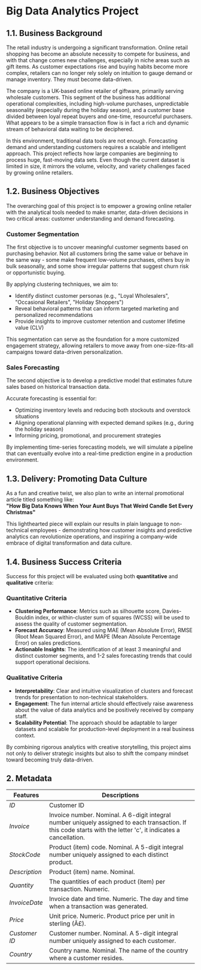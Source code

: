 <h1>Big Data Analytics Project</h1>

## 1.1. Business Background

The retail industry is undergoing a significant transformation. Online retail shopping has become an absolute necessity to compete for business, and with that change comes new challenges, especially in niche areas such as gift items. As customer expectations rise and buying habits become more complex, retailers can no longer rely solely on intuition to gauge demand or manage inventory. They must become data-driven.

The company is a UK-based online retailer of giftware, primarily serving wholesale customers. This segment of the business has additional operational complexities, including high-volume purchases, unpredictable seasonality (especially during the holiday season), and a customer base divided between loyal repeat buyers and one-time, resourceful purchasers. What appears to be a simple transaction flow is in fact a rich and dynamic stream of behavioral data waiting to be deciphered.

In this environment, traditional data tools are not enough. Forecasting demand and understanding customers requires a scalable and intelligent approach. This project reflects how large companies are beginning to process huge, fast-moving data sets. Even though the current dataset is limited in size, it mirrors the volume, velocity, and variety challenges faced by growing online retailers.

## 1.2. Business Objectives

The overarching goal of this project is to empower a growing online retailer with the analytical tools needed to make smarter, data-driven decisions in two critical areas: customer understanding and demand forecasting.

### Customer Segmentation

The first objective is to uncover meaningful customer segments based on purchasing behavior. Not all customers bring the same value or behave in the same way - some make frequent low-volume purchases, others buy in bulk seasonally, and some show irregular patterns that suggest churn risk or opportunistic buying. 

By applying clustering techniques, we aim to:
- Identify distinct customer personas (e.g., "Loyal Wholesalers", "Occasional Retailers", "Holiday Shoppers")
- Reveal behavioral patterns that can inform targeted marketing and personalized recommendations
- Provide insights to improve customer retention and customer lifetime value (CLV)

This segmentation can serve as the foundation for a more customized engagement strategy, allowing retailers to move away from one-size-fits-all campaigns toward data-driven personalization.

### Sales Forecasting

The second objective is to develop a predictive model that estimates future sales based on historical transaction data.

Accurate forecasting is essential for:
- Optimizing inventory levels and reducing both stockouts and overstock situations
- Aligning operational planning with expected demand spikes (e.g., during the holiday season)
- Informing pricing, promotional, and procurement strategies

By implementing time-series forecasting models, we will simulate a pipeline that can eventually evolve into a real-time prediction engine in a production environment.

## 1.3. Delivery: Promoting Data Culture

As a fun and creative twist, we also plan to write an internal promotional article titled something like:  
**"How Big Data Knows When Your Aunt Buys That Weird Candle Set Every Christmas"**  

This lighthearted piece will explain our results in plain language to non-technical employees - demonstrating how customer insights and predictive analytics can revolutionize operations, and inspiring a company-wide embrace of digital transformation and data culture.

## 1.4. Business Success Criteria

Success for this project will be evaluated using both **quantitative** and **qualitative** criteria:

### Quantitative Criteria
- **Clustering Performance**: Metrics such as silhouette score, Davies-Bouldin index, or within-cluster sum of squares (WCSS) will be used to assess the quality of customer segmentation.
- **Forecast Accuracy**: Measured using MAE (Mean Absolute Error), RMSE (Root Mean Squared Error), and MAPE (Mean Absolute Percentage Error) on sales predictions.
- **Actionable Insights**: The identification of at least 3 meaningful and distinct customer segments, and 1-2 sales forecasting trends that could support operational decisions.

### Qualitative Criteria
- **Interpretability**: Clear and intuitive visualization of clusters and forecast trends for presentation to non-technical stakeholders.
- **Engagement**: The fun internal article should effectively raise awareness about the value of data analytics and be positively received by company staff.
- **Scalability Potential**: The approach should be adaptable to larger datasets and scalable for production-level deployment in a real business context.

By combining rigorous analytics with creative storytelling, this project aims not only to deliver strategic insights but also to shift the company mindset toward becoming truly data-driven.

## 2. Metadata

| Features | Descriptions |
|---------|---------------------|
| *ID* | Customer ID |
| *Invoice* | Invoice number. Nominal. A 6-digit integral number uniquely assigned to each transaction. If this code starts with the letter 'c', it indicates a cancellation. |
| *StockCode* | Product (item) code. Nominal. A 5-digit integral number uniquely assigned to each distinct product. |
| *Description* | Product (item) name. Nominal. |
| *Quantity* | The quantities of each product (item) per transaction. Numeric. |
| *InvoiceDate* | Invoice date and time. Numeric. The day and time when a transaction was generated. |
| *Price* | Unit price. Numeric. Product price per unit in sterling (Â£). |
| *Customer ID* | Customer number. Nominal. A 5-digit integral number uniquely assigned to each customer. |
| *Country* | Country name. Nominal. The name of the country where a customer resides. |


##
